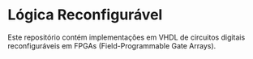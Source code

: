 # Lógica Reconfigurável

Este repositório contém implementações em VHDL de circuitos digitais reconfiguráveis em FPGAs (Field-Programmable Gate Arrays).
